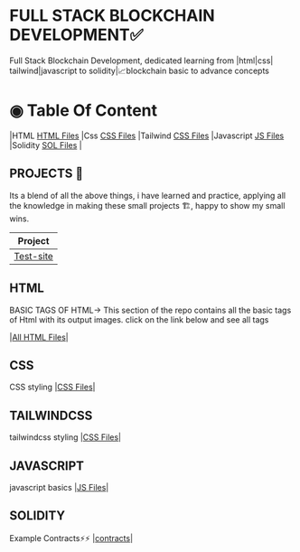 # FULL STACK BLOCKCHAIN DEVELOPMENT&#9989;

Full Stack Blockchain Development, dedicated learning from |html|css| tailwind|javascript to solidity|📈blockchain basic to advance concepts

# ◉ Table Of Content

|HTML [HTML Files](./HTML/readme.md) |Css [CSS Files](./CSS/readme.md) |Tailwind [CSS Files](./tailwind/readme.md) |Javascript [JS Files](./javascript/readme.md) |Solidity [SOL Files](./solidity/readme.md) |

## PROJECTS 🎯

Its a blend of all the above things, i have learned and practice, applying all the knowledge in making these small projects 🏗, happy to show my small wins.

| Project                           |
| --------------------------------- |
| [Test-site](./Projects/readme.md) |

## HTML

BASIC TAGS OF HTML->
This section of the repo contains all the basic tags of Html with its output images.
click on the link below and see all tags

|[All HTML Files](./HTML/readme.md)|

## CSS

CSS styling
|[CSS Files](./CSS/readme.md)|

## TAILWINDCSS

tailwindcss styling
|[CSS Files](./tailwind/readme.md)|

## JAVASCRIPT

javascript basics
|[JS Files](./javascript/readme.md)|

## SOLIDITY

Example Contracts⚡⚡
|[contracts](./solidity/readme.md)|
